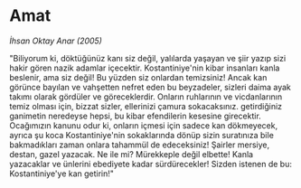 # Amat

*İhsan Oktay Anar (2005)*

"Biliyorum ki, döktüğünüz kanı siz değil, yalılarda yaşayan ve şiir yazıp sizi
hakir gören nazik adamlar içecektir. Kostantiniye'nin kibar insanları kanla
beslenir, ama siz değil! Bu yüzden siz onlardan temizsiniz! Ancak kan görünce
bayılan ve vahşetten nefret eden bu beyzadeler, sizleri daima ayak takımı
olarak gördüler ve göreceklerdir. Onların ruhlarının ve vicdanlarının temiz
olması için, bizzat sizler, ellerinizi çamura sokacaksınız. getirdiğiniz
ganimetin neredeyse hepsi, bu kibar efendilerin kesesine girecektir. Ocağımızın
kanunu odur ki, onların içmesi için sadece kan dökmeyecek, ayrıca şu koca
Kostantiniye'nin sokaklarında dönüp sizin suratınıza bile bakmadıkları zaman
onlara tahammül de edeceksiniz! Şairler mersiye, destan, gazel yazacak. Ne
ile mi? Mürekkeple değil elbette! Kanla yazacaklar ve ünlerini ebediyete kadar
sürdürecekler! Sizden istenen de bu: Kostantiniye'ye kan getirin!"
